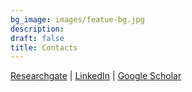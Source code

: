 ```yaml
---
bg_image: images/featue-bg.jpg
description: 
draft: false
title: Contacts
---
```

[Researchgate](https://www.researchgate.net/profile/William_Becker4) |  [LinkedIn](https://www.linkedin.com/feed/) | [Google Scholar](https://scholar.google.com/citations?user=Vvu9K9YAAAAJ&hl=it)

